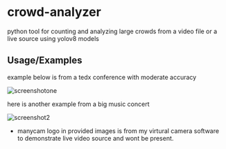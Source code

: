 
# crowd-analyzer

python tool for counting and analyzing large crowds from a video file or a live source using yolov8 models

## Usage/Examples

example below is from a tedx conference with moderate accuracy


![screenshotone](https://github.com/aktikerem/crowd-analyzer/assets/64261277/6c8a8176-8054-4b82-89b3-934cdd428409)


here is another example from a big music concert


![screenshot2](https://github.com/aktikerem/crowd-analyzer/assets/64261277/5de1fcff-224c-4e6a-9bbf-f8384243f885)

* manycam logo in provided images is from my virtural camera software to demonstrate live video source and wont be present.
